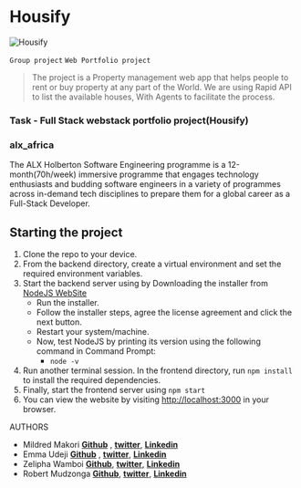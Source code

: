 # Housify
![Housify](https://github.com/emmaudeji/Webstack-Portfolio-Project/blob/main/welcome.png)

`Group project` `Web Portfolio project`

> The project is a Property management web app that helps people to rent or buy property at any part of the World. We are using Rapid API to list the available houses, With Agents to facilitate the process. 


### Task - Full Stack webstack portfolio project(Housify)


### alx_africa
The ALX Holberton Software Engineering programme is a 12-month(70h/week) immersive programme that engages technology enthusiasts and budding software engineers in a variety of programmes across in-demand tech disciplines to prepare them for a global career as a Full-Stack Developer.

## Starting the project

1. Clone the repo to your device.
2. From the backend directory, create a virtual environment and set the required environment variables.
3. Start the backend server using by Downloading the installer from [NodeJS WebSite](https://nodejs.org/en/)
    * Run the installer.
    * Follow the installer steps, agree the license agreement and click the next button.
    * Restart your system/machine.
    * Now, test NodeJS by printing its version using the following command in Command Prompt:
        * ``` node -v ```
4. Run another terminal session. In the frontend directory, run `npm install` to install the required dependencies.
5. Finally, start the frontend server using `npm start`
6. You can view the website by visiting [http://localhost:3000](http://localhost:3000) in your browser.


AUTHORS

* Mildred Makori **[Github](https://github.com/kwamboka1)** , **[twitter](https://twitter.com/makori_mildred)**, **[Linkedin](https://www.linkedin.com/in/mildred-makori-892652120/)**
* Emma Udeji **[Github](https://github.com/emmaudeji)** , **[twitter](https://twitter.com/)**, **[Linkedin](https://linkedin.com/in/emmanuel-udeji)**
* Zelipha Wamboi **[Github](https://github.com/Zelipha)**, **[twitter]()**, **[Linkedin](https://www.linkedin.com/in/zelipha-wambui)**
* Robert Mudzonga **[Github](https://github.com/RobertMudzonga)**, **[twitter]()**, **[Linkedin](linkedin.com/in/robert-mudzonga-06b1ba21a)**
